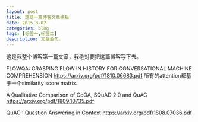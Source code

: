 ```yaml
---
layout: post
title: 这是一篇博客文章模板
date: 2015-3-02
categories: blog
tags: [标签一,标签二]
description: 文章金句。
---
```


这是我整个博客第一篇文章，我绝对要把这篇博客写下去。

FLOWQA: GRASPING FLOW IN HISTORY FOR
CONVERSATIONAL MACHINE COMPREHENSION
https://arxiv.org/pdf/1810.06683.pdf
所有的attention都基于一个similarity score matrix.

A Qualitative Comparison of CoQA, SQuAD 2.0 and QuAC
https://arxiv.org/pdf/1809.10735.pdf


QuAC : Question Answering in Context
https://arxiv.org/pdf/1808.07036.pdf

